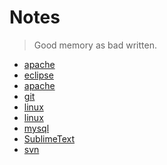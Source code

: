 Notes
===
>Good memory as bad written.

- [apache](apache/readme.md)
- [eclipse](eclipse/readme.md)
- [apache](apache/readme.md)
- [git](git/readme.md)
- [linux](linux/readme.md)
- [linux](mac/readme.md)
- [mysql](mysql/readme.md)
- [SublimeText](SublimeText/readme.md)
- [svn](svn/readme.md)